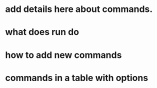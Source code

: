# add details here about commands.

# what does run do

# how to add new commands

# commands in a table with options
